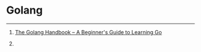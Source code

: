 # Golang

---

1. [The Golang Handbook – A Beginner's Guide to Learning Go](https://www.freecodecamp.org/news/learn-golang-handbook/)

2. 
